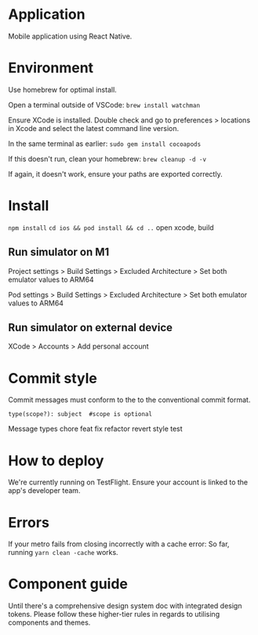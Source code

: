 # Application
Mobile application using React Native.

# Environment
Use homebrew for optimal install.

Open a terminal outside of VSCode:
`brew install watchman`

Ensure XCode is installed. Double check and go to preferences > locations in Xcode and select the latest command line version.

In the same terminal as earlier: 
`sudo gem install cocoapods`


If this doesn't run, clean your homebrew: 
`brew cleanup -d -v`

If again, it doesn't work, ensure your paths are exported correctly.

# Install
`npm install`
`cd ios && pod install && cd ..`
open xcode, build

## Run simulator on M1

Project settings > Build Settings > Excluded Architecture > Set both emulator values to ARM64

Pod settings > Build Settings > Excluded Architecture > Set both emulator values to ARM64

## Run simulator on external device

XCode > Accounts > Add personal account

# Commit style
Commit messages must conform to the to the conventional commit format.

`type(scope?): subject  #scope is optional`

Message types
chore
feat
fix
refactor
revert
style
test

# How to deploy
We're currently running on TestFlight. Ensure your account is linked to the app's developer team.


# Errors
If your metro fails from closing incorrectly with a cache error: 
So far, running `yarn clean -cache` works.

# Component guide
Until there's a comprehensive design system doc with integrated design tokens. Please follow these
higher-tier rules in regards to utilising components and themes.

